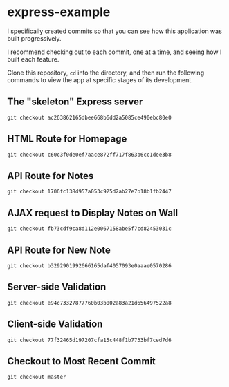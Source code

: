 # express-example

I specifically created commits so that you can see how this application was built progressively.

I recommend checking out to each commit, one at a time, and seeing how I built each feature.

Clone this repository, `cd` into the directory, and then run the following commands to view the app
at specific stages of its development.

## The "skeleton" Express server

`git checkout ac263862165dbee668b6dd2a5085ce490ebc80e0`

## HTML Route for Homepage

`git checkout c60c3f0de0ef7aace872ff717f863b6cc1dee3b8`

## API Route for Notes

`git checkout 1706fc138d957a053c925d2ab27e7b18b1fb2447`

## AJAX request to Display Notes on Wall

`git checkout fb73cdf9ca8d112e0067158abe5f7cd82453031c`

## API Route for New Note

`git checkout b3292901992666165daf4057093e0aaae0570286`

## Server-side Validation

`git checkout e94c73327877760b03b002a83a21d656497522a8`

## Client-side Validation

`git checkout 77f32465d197207cfa15c448f1b7733bf7ced7d6`

## Checkout to Most Recent Commit

`git checkout master`
